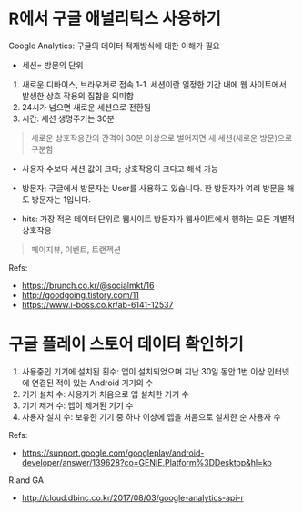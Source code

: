 
R에서 구글 애널리틱스 사용하기 
======================

Google Analytics: 구글의 데이터 적재방식에 대한 이해가 필요 

* 세션= 방문의 단위 
 1. 새로운 디바이스, 브라우저로 접속
 1-1. 세션이란 일정한 기간 내에 웹 사이트에서 발생한 상호 작용의 집합을 의미함
 2. 24시가 넘으면 새로운 세션으로 전환됨 
 3. 시간: 세션 생명주기는 30분
 > 새로운 상호작용간의 간격이 30분 이상으로 벌어지면 새 세션(새로운 방문)으로 구분함

* 사용자 수보다 세션 값이 크다; 상호작용이 크다고 해석 가능 
* 방문자; 구글에서 방문자는 User를 사용하고 있습니다.
한 방문자가 여러 방문을 해도 방문자는 1입니다.

* hits: 가장 적은 데이터 단위로 웹사이트 방문자가 웹사이트에서 행하는 모든 개별적 상호작용 
 > 페이지뷰, 이벤트, 트랜젝션 

Refs: 
 * https://brunch.co.kr/@socialmkt/16
 * http://goodgoing.tistory.com/11
 * https://www.i-boss.co.kr/ab-6141-12537


구글 플레이 스토어 데이터 확인하기 
======================
1. 사용중인 기기에 설치된 횟수: 
 앱이 설치되었으며 지난 30일 동안 1번 이상 인터넷에 연결된 적이 있는 Android 기기의 수
2. 기기 설치 수: 사용자가 처음으로 앱 설치한 기기 수 
3. 기기 제거 수: 앱이 제거된 기기 수 
4. 사용자 설치 수: 보유한 기기 중 하나 이상에 앱을 처음으로 설치한 순 사용자 수

Refs: 
 * https://support.google.com/googleplay/android-developer/answer/139628?co=GENIE.Platform%3DDesktop&hl=ko

R and GA
 * http://cloud.dbinc.co.kr/2017/08/03/google-analytics-api-r

